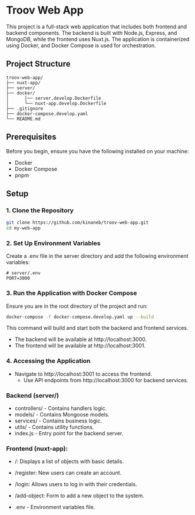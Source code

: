 # Troov Web App

This project is a full-stack web application that includes both frontend and backend components. The backend is built with Node.js, Express, and MongoDB, while the frontend uses Nuxt.js. The application is containerized using Docker, and Docker Compose is used for orchestration.

## Project Structure

```plaintext
troov-web-app/
├── nuxt-app/
├── server/
├── docker/
│      │── server.develop.Dockerfile
│      └── nuxt-app.develop.Dockerfile
├── .gitignore
├── docker-compose.develop.yaml
└── README.md
```

## Prerequisites

Before you begin, ensure you have the following installed on your machine:

- Docker
- Docker Compose
- pnpm

## Setup

### 1. Clone the Repository

```bash
git clone https://github.com/kinaneb/troov-web-app.git
cd my-web-app
```

### 2. Set Up Environment Variables

Create a .env file in the server directory and add the following environment variables:

```plaintext
# server/.env
PORT=3000
```

### 3. Run the Application with Docker Compose

Ensure you are in the root directory of the project and run:

```bash
docker-compose -f docker-compose.develop.yaml up --build
```

This command will build and start both the backend and frontend services.

- The backend will be available at http://localhost:3000.
- The frontend will be available at http://localhost:3001.

### 4. Accessing the Application

- Navigate to http://localhost:3001 to access the frontend.
  - Use API endpoints from http://localhost:3000 for backend services.

### Backend (server/)

- controllers/ - Contains handlers logic.
- models/ - Contains Mongoose models.
- services/ - Contains business logic.
- utils/ - Contains utility functions.
- index.js - Entry point for the backend server.

### Frontend (nuxt-app):
- /: Displays a list of objects with basic details.
- /register: New users can create an account.
- /login: Allows users to log in with their credentials.
- /add-object: Form to add a new object to the system.

- .env - Environment variables file.
